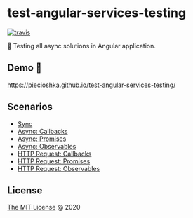 # test-angular-services-testing

[![travis](https://img.shields.io/travis/piecioshka/test-angular-services-testing.svg)](https://travis-ci.org/piecioshka/test-angular-services-testing)

📒 Testing all async solutions in Angular application.

## Demo 🎉

<https://piecioshka.github.io/test-angular-services-testing/>

## Scenarios

* [Sync][1]
* [Async: Callbacks][2]
* [Async: Promises][3]
* [Async: Observables][4]
* [HTTP Request: Callbacks][5]
* [HTTP Request: Promises][6]
* [HTTP Request: Observables][7]

[1]: https://github.com/piecioshka/test-angular-services-testing/blob/master/src/app/photos.service.spec.ts#L35
[2]: https://github.com/piecioshka/test-angular-services-testing/blob/master/src/app/photos.service.spec.ts#L42
[3]: https://github.com/piecioshka/test-angular-services-testing/blob/master/src/app/photos.service.spec.ts#L51
[4]: https://github.com/piecioshka/test-angular-services-testing/blob/master/src/app/photos.service.spec.ts#L65
[5]: https://github.com/piecioshka/test-angular-services-testing/blob/master/src/app/photos.service.spec.ts#L84
[6]: https://github.com/piecioshka/test-angular-services-testing/blob/master/src/app/photos.service.spec.ts#L102
[7]: https://github.com/piecioshka/test-angular-services-testing/blob/master/src/app/photos.service.spec.ts#L122

## License

[The MIT License](http://piecioshka.mit-license.org) @ 2020
